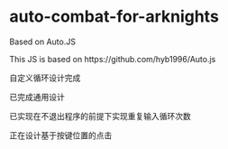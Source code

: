 # auto-combat-for-arknights
Based on Auto.JS
<p>This JS is based on https://github.com/hyb1996/Auto.js</p>
<p>自定义循环设计完成</p>
<p>已完成通用设计</p>
<p>已实现在不退出程序的前提下实现重复输入循环次数</p>
<p>正在设计基于按键位置的点击</p>
